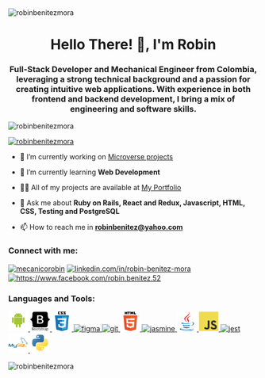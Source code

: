 <img src="https://user-images.githubusercontent.com/90795408/185757659-cd433fe2-e608-4833-be58-2f174a4aaa3d.jpg" align="center" alt="robinbenitezmora" />

<h1 align="center">Hello There! 👋, I'm Robin</h1>

<h3 align="center">Full-Stack Developer and Mechanical Engineer from Colombia, leveraging a strong technical background and a passion for creating intuitive web applications. With experience in both frontend and backend development, I bring a mix of engineering and software skills.</h3>

<p align="left"> <img src="https://komarev.com/ghpvc/?username=robinbenitezmora&label=Profile%20views&color=0e75b6&style=flat" alt="robinbenitezmora" /> </p>

<p align="left"> <a href="https://github.com/ryo-ma/github-profile-trophy"><img src="https://github-profile-trophy.vercel.app/?username=robinbenitezmora" alt="robinbenitezmora" /></a> </p>

- 🔭 I’m currently working on [Microverse projects](https://robinbenitezmora.github.io/ToDoList-Webpack/dist)

- 🌱 I’m currently learning **Web Development**

- 👨‍💻 All of my projects are available at [My Portfolio](https://fantastic-vacherin-cc7c94.netlify.app)

- 💬 Ask me about **Ruby on Rails, React and Redux, Javascript, HTML, CSS, Testing and PostgreSQL**

- 📫 How to reach me in **robinbenitez@yahoo.com**

<h3 align="left">Connect with me:</h3>
<p align="left">
<a href="https://twitter.com/mecanicorobin" target="blank"><img align="center" src="https://raw.githubusercontent.com/rahuldkjain/github-profile-readme-generator/master/src/images/icons/Social/twitter.svg" alt="mecanicorobin" height="30" width="40" /></a>
<a href="https://linkedin.com/in/linkedin.com/in/robin-benitez-mora" target="blank"><img align="center" src="https://raw.githubusercontent.com/rahuldkjain/github-profile-readme-generator/master/src/images/icons/Social/linked-in-alt.svg" alt="linkedin.com/in/robin-benitez-mora" height="30" width="40" /></a>
<a href="https://fb.com/https://www.facebook.com/robin.benitez.52" target="blank"><img align="center" src="https://raw.githubusercontent.com/rahuldkjain/github-profile-readme-generator/master/src/images/icons/Social/facebook.svg" alt="https://www.facebook.com/robin.benitez.52" height="30" width="40" /></a>
</p>

<h3 align="left">Languages and Tools:</h3>
<p align="left"> <a href="https://developer.android.com" target="_blank" rel="noreferrer"> <img src="https://raw.githubusercontent.com/devicons/devicon/master/icons/android/android-original-wordmark.svg" alt="android" width="40" height="40"/> </a> <a href="https://getbootstrap.com" target="_blank" rel="noreferrer"> <img src="https://raw.githubusercontent.com/devicons/devicon/master/icons/bootstrap/bootstrap-plain-wordmark.svg" alt="bootstrap" width="40" height="40"/> </a> <a href="https://www.w3schools.com/css/" target="_blank" rel="noreferrer"> <img src="https://raw.githubusercontent.com/devicons/devicon/master/icons/css3/css3-original-wordmark.svg" alt="css3" width="40" height="40"/> </a> <a href="https://www.figma.com/" target="_blank" rel="noreferrer"> <img src="https://www.vectorlogo.zone/logos/figma/figma-icon.svg" alt="figma" width="40" height="40"/> </a> <a href="https://git-scm.com/" target="_blank" rel="noreferrer"> <img src="https://www.vectorlogo.zone/logos/git-scm/git-scm-icon.svg" alt="git" width="40" height="40"/> </a> <a href="https://www.w3.org/html/" target="_blank" rel="noreferrer"> <img src="https://raw.githubusercontent.com/devicons/devicon/master/icons/html5/html5-original-wordmark.svg" alt="html5" width="40" height="40"/> </a> <a href="https://jasmine.github.io/" target="_blank" rel="noreferrer"> <img src="https://www.vectorlogo.zone/logos/jasmine/jasmine-icon.svg" alt="jasmine" width="40" height="40"/> </a> <a href="https://www.java.com" target="_blank" rel="noreferrer"> <img src="https://raw.githubusercontent.com/devicons/devicon/master/icons/java/java-original.svg" alt="java" width="40" height="40"/> </a> <a href="https://developer.mozilla.org/en-US/docs/Web/JavaScript" target="_blank" rel="noreferrer"> <img src="https://raw.githubusercontent.com/devicons/devicon/master/icons/javascript/javascript-original.svg" alt="javascript" width="40" height="40"/> </a> <a href="https://jestjs.io" target="_blank" rel="noreferrer"> <img src="https://www.vectorlogo.zone/logos/jestjsio/jestjsio-icon.svg" alt="jest" width="40" height="40"/> </a> <a href="https://www.mysql.com/" target="_blank" rel="noreferrer"> <img src="https://raw.githubusercontent.com/devicons/devicon/master/icons/mysql/mysql-original-wordmark.svg" alt="mysql" width="40" height="40"/> </a> <a href="https://www.python.org" target="_blank" rel="noreferrer"> <img src="https://raw.githubusercontent.com/devicons/devicon/master/icons/python/python-original.svg" alt="python" width="40" height="40"/> </a> </p>

<p><img align="center" src="https://github-readme-stats.vercel.app/api/top-langs?username=robinbenitezmora&show_icons=true&locale=en&layout=compact" alt="robinbenitezmora" /></p>

